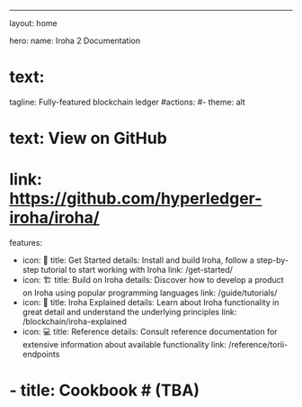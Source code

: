 ---
layout: home

hero:
  name: Iroha 2 Documentation
  # text: 
  tagline: Fully-featured blockchain ledger
  #actions:
  #- theme: alt
  #  text: View on GitHub
  #  link: https://github.com/hyperledger-iroha/iroha/

features:
  - icon: 🚀
    title: Get Started
    details: Install and build Iroha, follow a step-by-step tutorial to start working with Iroha
    link: /get-started/
  - icon: 🏗️
    title: Build on Iroha
    details: Discover how to develop a product on Iroha using popular programming languages
    link: /guide/tutorials/
  - icon: 📖
    title: Iroha Explained
    details: Learn about Iroha functionality in great detail and understand the underlying principles
    link: /blockchain/iroha-explained
  - icon: 💻
    title: Reference
    details: Consult reference documentation for extensive information about available functionality
    link: /reference/torii-endpoints
  # - title: Cookbook # (TBA)
